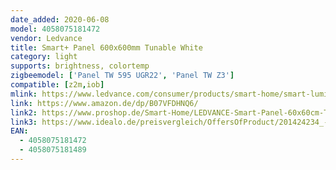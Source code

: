 ```yaml
---
date_added: 2020-06-08
model: 4058075181472
vendor: Ledvance
title: Smart+ Panel 600x600mm Tunable White
category: light
supports: brightness, colortemp
zigbeemodel: ['Panel TW 595 UGR22', 'Panel TW Z3']
compatible: [z2m,iob]
mlink: https://www.ledvance.com/consumer/products/smart-home/smart-luminaires/smart-indoor-luminaires/smart-panel-luminaires-with-wifi-technology/panel-luminaires-with-frame-and-wifi-technology/wall-and-ceiling-luminaire-with-zigbee-technology-c6414?productId=34238
link: https://www.amazon.de/dp/B07VFDHNQ6/
link2: https://www.proshop.de/Smart-Home/LEDVANCE-Smart-Panel-60x60cm-Tunable-White-Zigbee/2799796
link3: https://www.idealo.de/preisvergleich/OffersOfProduct/201424234_-smart-panel-tunable-white-60x60cm-ledvance.html
EAN: 
  - 4058075181472
  - 4058075181489
---
```


